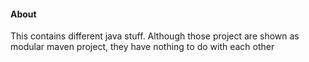 <h4> About </h4>

<p> This contains different java stuff. Although those project are shown as modular maven project, they have nothing to
do with each other</p>